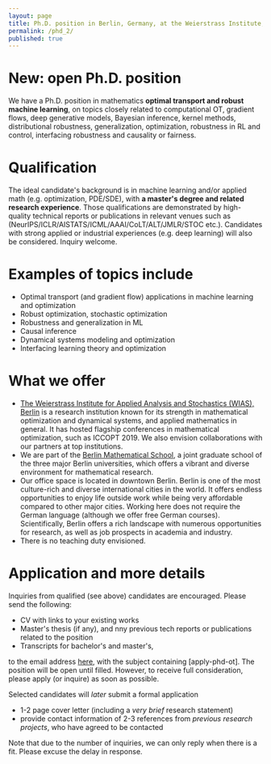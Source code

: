 ```yaml
---
layout: page
title: Ph.D. position in Berlin, Germany, at the Weierstrass Institute, optimization and machine learning
permalink: /phd_2/
published: true
---
```


# New: open Ph.D. position

We have a Ph.D. position in mathematics **optimal transport and robust machine learning**, on topics closely related to computational OT, gradient flows, deep generative models, Bayesian inference, kernel methods, distributional robustness, generalization, optimization, robustness in RL and control, interfacing robustness and causality or fairness.

# Qualification
The ideal candidate's background is in machine learning and/or applied math (e.g. optimization, PDE/SDE), with **a master's degree and related research experience**. Those qualifications are demonstrated by high-quality technical reports or publications in relevant venues such as (NeurIPS/ICLR/AISTATS/ICML/AAAI/CoLT/ALT/JMLR/STOC etc.). Candidates with strong applied or industrial experiences (e.g. deep learning) will also be considered. Inquiry welcome.

# Examples of topics include

* Optimal transport (and gradient flow) applications in machine learning and optimization
* Robust optimization, stochastic optimization
* Robustness and generalization in ML
* Causal inference
* Dynamical systems modeling and optimization
* Interfacing learning theory and optimization
  
# What we offer

  - [The Weierstrass Institute for Applied Analysis and Stochastics (WIAS), Berlin](https://wias-berlin.de/) is a research institution known for its strength in mathematical optimization and dynamical systems, and applied mathematics in general. It has hosted flagship conferences in mathematical optimization, such as ICCOPT 2019. We also envision collaborations with our partners at top institutions.
  - We are part of the [Berlin Mathematical School](https://www.math-berlin.de/), a joint graduate school of the three major Berlin universities, which offers a vibrant and diverse environment for mathematical research.
  - Our office space is located in downtown Berlin. Berlin is one of the most culture-rich and diverse international cities in the world. It offers endless opportunities to enjoy life outside work while being very affordable compared to other major cities. Working here does not require the German language (although we offer free German courses). Scientifically, Berlin offers a rich landscape with numerous opportunities for research, as well as job prospects in academia and industry.
  - There is no teaching duty envisioned.

# Application and more details

Inquiries from qualified (see above) candidates are encouraged. Please send the following:

- CV with links to your existing works
- Master's thesis (if any), and nny previous tech reports or publications related to the position
- Transcripts for bachelor's and master's,

to the email address [here](mailto:zplusj@gmail.com), with the subject containing [apply-phd-ot].
The position will be open until filled. However, to receive full consideration, please apply (or inquire) as soon as possible. 

Selected candidates will *later* submit a formal application 

- 1-2 page cover letter (including a *very brief* research statement)
- provide contact information of 2-3 references from *previous research projects*, who have agreed to be contacted

Note that due to the number of inquiries, we can only reply when there is a fit. Please excuse the delay in response.
